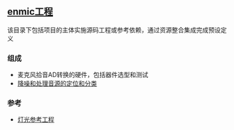 ﻿## [enmic工程](https://github.com/lite-life/enmic) 

该目录下包括项目的主体实施源码工程或参考依赖，通过资源整合集成完成预设定义

### 组成

- 麦克风拾音AD转换的硬件，包括器件选型和测试
- [降噪和处理音源的定位和分类](CX2092x/CX20924.md) 

### 参考

- [灯光参考工程](colorchord/colorchord.md) 